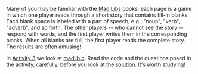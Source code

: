 Many of you may be familiar with the [Mad Libs](http://www.madlibs.com) books; each page is a game in which one player reads through a short story that contains fill-in blanks.
Each blank space is labeled with a part of speech, e.g., "noun", "verb", "adverb", and so forth.
The other players -- who cannot see the story -- respond with words, and the first player writes them in the corresponding blanks.
When all blanks are full, the first player reads the complete story.
The results are often amusing!

In [Activity 3](https://github.com/cs50dartmouth21FS1/home/blob/main/activities/activity3) we look at [madlib.c](https://github.com/cs50dartmouth21FS1/examples/blob/main/madlib.c).
Read the code and the questions posed in the activity, carefully, before you look at the 
[solution](https://github.com/cs50dartmouth21FS1/home/blob/main/activities/activity3/solution.md).
It's worth studying!

